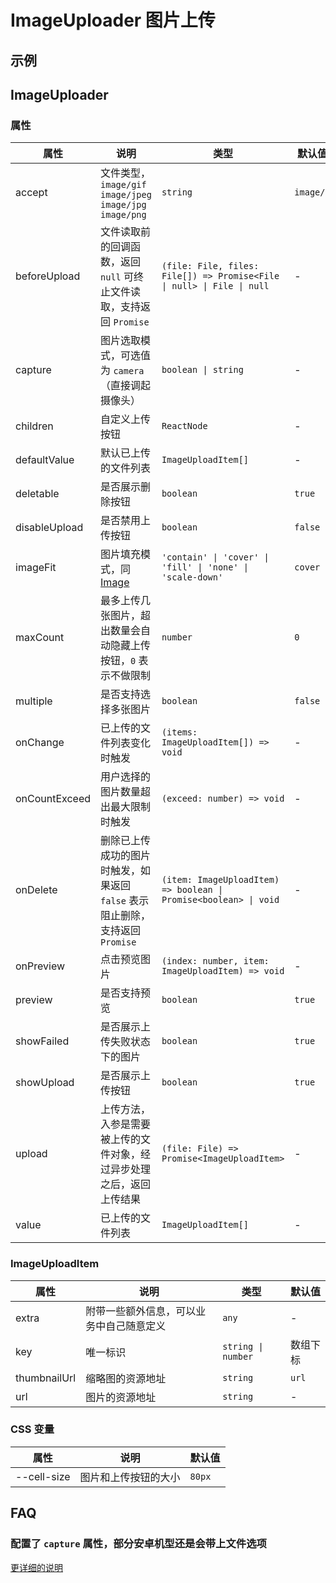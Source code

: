 # ImageUploader 图片上传 <Experimental></Experimental>

## 示例

<code src="./demos/demo1.tsx"></code>

<code src="./demos/demo2.tsx"></code>

## ImageUploader

### 属性

| 属性          | 说明                                                                          | 类型                                                                   | 默认值    |
| ------------- | ----------------------------------------------------------------------------- | ---------------------------------------------------------------------- | --------- |
| accept        | 文件类型，`image/gif` `image/jpeg` `image/jpg` `image/png`                    | `string`                                                               | `image/*` |
| beforeUpload  | 文件读取前的回调函数，返回 `null` 可终止文件读取，支持返回 `Promise`          | `(file: File, files: File[]) => Promise<File \| null> \| File \| null` | -         |
| capture       | 图片选取模式，可选值为 `camera`（直接调起摄像头）                             | `boolean \| string`                                                    | -         |
| children      | 自定义上传按钮                                                                | `ReactNode`                                                            | -         |
| defaultValue  | 默认已上传的文件列表                                                          | `ImageUploadItem[]`                                                    | -         |
| deletable     | 是否展示删除按钮                                                              | `boolean`                                                              | `true`    |
| disableUpload | 是否禁用上传按钮                                                              | `boolean`                                                              | `false`   |
| imageFit      | 图片填充模式，同 [Image](/zh/components/image#属性)                           | `'contain' \| 'cover' \| 'fill' \| 'none' \| 'scale-down'`             | `cover`   |
| maxCount      | 最多上传几张图片，超出数量会自动隐藏上传按钮，`0` 表示不做限制                | `number`                                                               | `0`       |
| multiple      | 是否支持选择多张图片                                                          | `boolean`                                                              | `false`   |
| onChange      | 已上传的文件列表变化时触发                                                    | `(items: ImageUploadItem[]) => void`                                   | -         |
| onCountExceed | 用户选择的图片数量超出最大限制时触发                                          | `(exceed: number) => void`                                             | -         |
| onDelete      | 删除已上传成功的图片时触发，如果返回 `false` 表示阻止删除，支持返回 `Promise` | `(item: ImageUploadItem) => boolean \| Promise<boolean> \| void`       | -         |
| onPreview     | 点击预览图片                                                                  | `(index: number, item: ImageUploadItem) => void`                       | -         |
| preview       | 是否支持预览                                                                  | `boolean`                                                              | `true`    |
| showFailed    | 是否展示上传失败状态下的图片                                                  | `boolean`                                                              | `true`    |
| showUpload    | 是否展示上传按钮                                                              | `boolean`                                                              | `true`    |
| upload        | 上传方法，入参是需要被上传的文件对象，经过异步处理之后，返回上传结果          | `(file: File) => Promise<ImageUploadItem>`                             | -         |
| value         | 已上传的文件列表                                                              | `ImageUploadItem[]`                                                    | -         |

### ImageUploadItem

| 属性         | 说明                                     | 类型               | 默认值   |
| ------------ | ---------------------------------------- | ------------------ | -------- |
| extra        | 附带一些额外信息，可以业务中自己随意定义 | `any`              | -        |
| key          | 唯一标识                                 | `string \| number` | 数组下标 |
| thumbnailUrl | 缩略图的资源地址                         | `string`           | `url`    |
| url          | 图片的资源地址                           | `string`           | -        |

### CSS 变量

| 属性        | 说明                 | 默认值 |
| ----------- | -------------------- | ------ |
| --cell-size | 图片和上传按钮的大小 | `80px` |

## FAQ

### 配置了 `capture` 属性，部分安卓机型还是会带上文件选项

[更详细的说明](https://github.com/ant-design/ant-design-mobile/issues/5254)